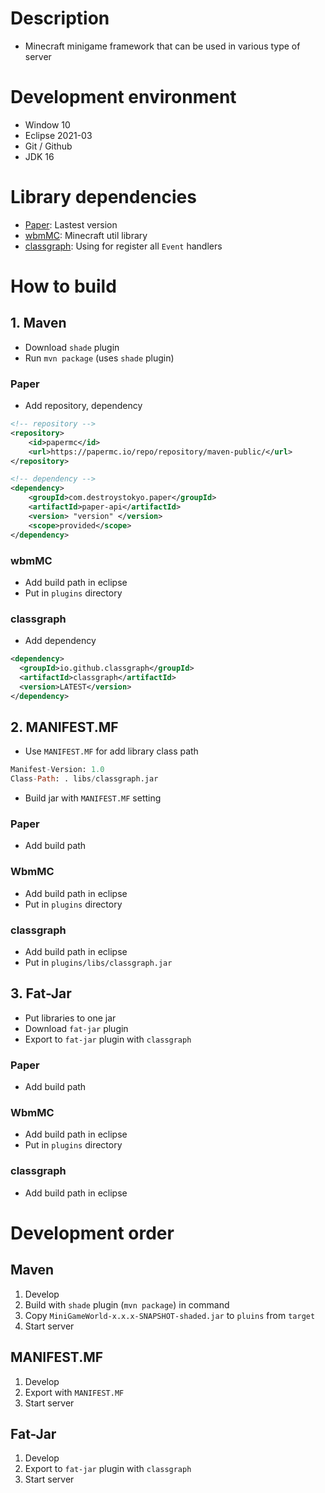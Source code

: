 # Description
- Minecraft minigame framework that can be used in various type of server

# Development environment
- Window 10
- Eclipse 2021-03
- Git / Github
- JDK 16

# Library dependencies
- [Paper]: Lastest version
- [wbmMC]: Minecraft util library
- [classgraph]: Using for register all `Event` handlers

# How to build
## 1. Maven
- Download `shade` plugin
- Run `mvn package` (uses `shade` plugin)
### Paper
- Add repository, dependency
```xml
<!-- repository -->
<repository>
    <id>papermc</id>
    <url>https://papermc.io/repo/repository/maven-public/</url>
</repository>

<!-- dependency -->
<dependency>
    <groupId>com.destroystokyo.paper</groupId>
    <artifactId>paper-api</artifactId>
    <version> "version" </version>
    <scope>provided</scope>
</dependency>
```

### wbmMC
- Add build path in eclipse 
- Put in `plugins` directory

### classgraph
- Add dependency
```xml
<dependency>
  <groupId>io.github.classgraph</groupId>
  <artifactId>classgraph</artifactId>
  <version>LATEST</version>
</dependency>
```


## 2. MANIFEST.MF
- Use `MANIFEST.MF` for add library class path
```mf
Manifest-Version: 1.0
Class-Path: . libs/classgraph.jar

```
- Build jar with `MANIFEST.MF` setting

### Paper
- Add build path

### WbmMC
- Add build path in eclipse 
- Put in `plugins` directory

### classgraph
- Add build path in eclipse
- Put in `plugins/libs/classgraph.jar`


## 3. Fat-Jar
- Put libraries to one jar
- Download `fat-jar` plugin
- Export to `fat-jar` plugin with `classgraph`

### Paper
- Add build path

### WbmMC
- Add build path in eclipse 
- Put in `plugins` directory

### classgraph
- Add build path in eclipse



# Development order
## Maven
1. Develop
2. Build with `shade` plugin (`mvn package`) in command
3. Copy `MiniGameWorld-x.x.x-SNAPSHOT-shaded.jar` to `pluins` from `target`
4. Start server

## MANIFEST.MF
1. Develop
2. Export with `MANIFEST.MF`
3. Start server

## Fat-Jar
1. Develop
2. Export to `fat-jar` plugin with `classgraph`
3. Start server


[Paper]: https://papermc.io/
[wbmMC]: https://github.com/worldbiomusic/wbmMC
[classgraph]: https://github.com/classgraph/classgraph

